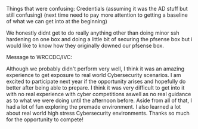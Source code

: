 Things that were confusing:
Credentials (assuming it was the AD stuff but still confusing)
(next time need to pay more attention to getting a baseline of what we can get into at the beginning)

We honestly didnt get to do really anything other than doing minor ssh hardening on one box and doing a little bit of securing the pfsense box but i would like to know how they originally downed our pfsense box.



Message to WRCCDC/IVC:

Although we probably didn't perform very well, I think it was an amazing experience to get exposure to real world Cybersecurity scenarios. I am excited to participate next year if the opportunity arises and hopefully do better after being able to prepare. I think it was very difficult to get into it with no real experience with cyber competitions aswell as no real guidance as to what we were doing until the afternoon before. Aside from all of that, I had a lot of fun exploring the premade environment. I also learned a lot about real world high stress Cybersecurity environments. Thanks so much for the opportunity to compete!
 
